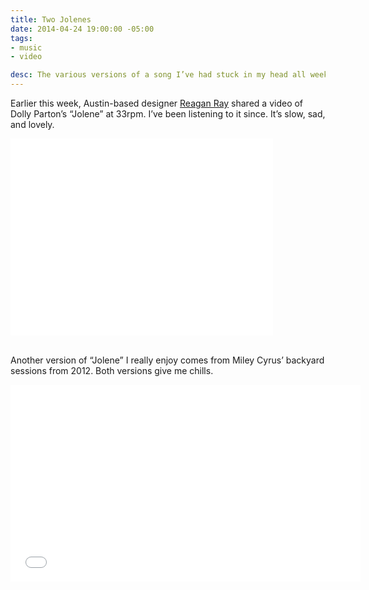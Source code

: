 ```yaml
---
title: Two Jolenes
date: 2014-04-24 19:00:00 -05:00
tags:
- music
- video

desc: The various versions of a song I’ve had stuck in my head all week
---
```


Earlier this week, Austin-based designer [Reagan Ray](https://twitter.com/raygunray/status/458647623784611841) shared a video of Dolly Parton’s “Jolene” at 33rpm. I’ve been listening to it since. It’s slow, sad, and lovely.

<div class="full">
<iframe width="420" height="315" src="//www.youtube.com/embed/doz1QJ7LwjA" frameborder="0" allowfullscreen></iframe>
</div>
<br>

Another version of “Jolene” I really enjoy comes from Miley Cyrus’ backyard sessions from 2012. Both versions give me chills.

<div class="full">
  <iframe width="560" height="315" src="//www.youtube.com/embed/wOwblaKmyVw" frameborder="0" allowfullscreen></iframe>
</div>
